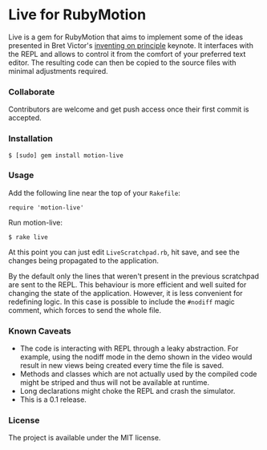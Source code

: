 # Live for RubyMotion
Live is a gem for RubyMotion that aims to implement some of the
ideas presented in Bret Victor's [inventing on principle](https://vimeo.com/36579366) keynote.
It interfaces with the REPL and
allows to control it from the comfort of your preferred text editor.
The resulting code can then be copied to the source files
with minimal adjustments required.

### Collaborate

Contributors are welcome and get push access once their first commit is accepted.

### Installation

```console
$ [sudo] gem install motion-live
```

### Usage

Add the following line near the top of your `Rakefile`:

```
require 'motion-live'
```

Run motion-live:

```console
$ rake live
```

At this point you can just edit `LiveScratchpad.rb`,
hit save, and see the changes being propagated to the application.

By the default only the lines that weren't present in the previous
scratchpad are sent to the REPL.
This behaviour is more efficient and well suited for
changing the state of the application.
However, it is less convenient for redefining logic.
In this case is possible to include the `#nodiff` magic
comment, which forces to send the whole file.

### Known Caveats

- The code is interacting with REPL through a leaky abstraction. For example, using the nodiff mode in the demo shown in the video would result in new views being created every time the file is saved.
- Methods and classes which are not actually used by the compiled code might be striped and thus will not be available at runtime.
- Long declarations might choke the REPL and crash the simulator.
- This is a 0.1 release.

### License

The project is available under the MIT license.

